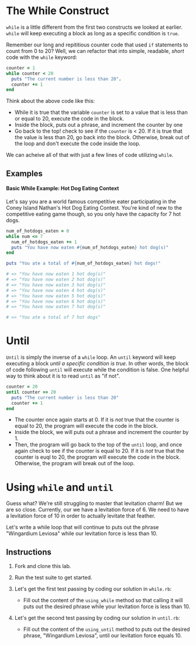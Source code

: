 # The While Construct

`while` is a little different from the first two constructs we looked at earlier. `while` will keep executing a block as long as a specific condition is `true`.

Remember our long and repititious counter code that used `if` statements to count from 0 to 20? Well, we can refactor that into simple, readable, *short* code with the `while` keyword: 

```ruby
counter = 1
while counter < 20
  puts "The current number is less than 20".
  counter += 1
end
```

Think about the above code like this:
 
*  While it is true that the variable `counter` is set to a value that is less than or equal to 20, execute the code in the block.
*  Inside the block, puts out a phrase, and increment the counter by one
*  Go back to the top! check to see if the `counter` is < 20. If it is true that the value is less than 20, go back into the block. Otherwise, break out of the loop and don't execute the code inside the loop. 

We can acheive all of that with just a few lines of code utilizing `while`.

## Examples 

#### Basic While Example: Hot Dog Eating Context

Let's say you are a world famous competitive eater participating in the Coney Island Nathan's Hot Dog Eating Contest. You're kind of new to the competitive eating game though, so you only have the capacity for 7 hot dogs. 


```ruby
num_of_hotdogs_eaten = 0
while num <= 7
  num_of_hotdogs_eaten += 1
  puts "You have now eaten #{num_of_hotdogs_eaten} hot dog(s)"
end

puts "You ate a total of #{num_of_hotdogs_eaten} hot dogs!"

# => "You have now eaten 1 hot dog(s)"
# => "You have now eaten 2 hot dog(s)"
# => "You have now eaten 3 hot dog(s)"
# => "You have now eaten 4 hot dog(s)"
# => "You have now eaten 5 hot dog(s)"
# => "You have now eaten 6 hot dog(s)"
# => "You have now eaten 7 hot dog(s)"

# => "You ate a total of 7 hot dogs"
```

# Until

`Until` is simply the inverse of a `while` loop. An `until` keyword will keep executing a block *until a specific condition is true*. In other words, the block of code following `until` will execute while the condition is false. One helpful way to think about it is to read `until` as "if not".

```ruby
counter = 20
until counter == 20
  puts "The current number is less than 20"
  counter += 1
end
```

* The counter once again starts at 0. If it is *not* true that the counter is equal to 20, the program will execute the code in the block. 
* Inside the block, we will puts out a phrase and increment the counter by 1. 
* Then, the program will go back to the top of the `until` loop, and once again check to see if the counter is equal to 20. If it is *not* true that the counter is euql to 20, the program will execute the code in the block. Otherwise, the program will break out of the loop. 

# Using `while` and `until`

Guess what? We're still struggling to master that levitation charm! But we are so close. Currently, our we have a levitation force of 6. We need to have a levitation force of 10 in order to actually levitate that feather. 

Let's write a while loop that will continue to puts out the phrase "Wingardium Leviosa" while our levitation force is less than 10. 

## Instructions
1. Fork and clone this lab.
2. Run the test suite to get started. 
3. Let's get the first test passing by coding our solution in `while.rb`:

	* Fill out the content of the `using_while` method so that calling it will puts out the desired phrase while your levitation force is less than 10. 
4. Let's get the second test passing by coding our solution in `until.rb`:
	* Fill out the content of the `using_until` method to puts out the desired phrase, "Wingardium Leviosa", until our levitation force equals 10. 

